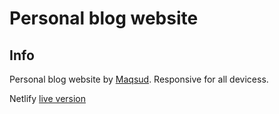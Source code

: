 # Personal blog website
## Info
Personal blog website by [Maqsud](https://www.github.com/maqsudcoder). Responsive for all devicess.

Netlify [live version](https://stupefied-bassi-292749.netlify.app/)
